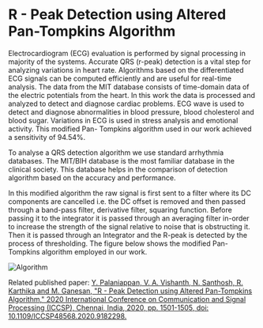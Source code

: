 # R - Peak Detection using Altered Pan-Tompkins Algorithm

Electrocardiogram (ECG) evaluation is performed by signal processing in majority of the systems. Accurate QRS (r-peak) detection is a vital step for analyzing variations in heart rate. Algorithms based on the differentiated ECG signals can be computed efficiently and are useful for real-time analysis. The data from the MIT database consists of time-domain data of the electric potentials from the heart. In this work the data is processed and analyzed to detect and diagnose cardiac problems. ECG wave is used to detect and diagnose abnormalities in blood pressure, blood cholesterol and blood sugar. Variations in ECG is used in stress analysis and emotional activity. This modified Pan- Tompkins algorithm used in our work achieved a sensitivity of 94.54%.

To analyse a QRS detection algorithm we use standard arrhythmia databases. The MIT/BIH database is the most familiar database in the clinical society. This database helps in the comparison of detection algorithm based on the accuracy and performance.

In this modified algorithm the raw signal is first sent to a filter where its DC components are cancelled i.e. the DC offset is removed and then passed through a band-pass filter, derivative filter, squaring function. Before passing it to the integrator it is passed through an averaging filter in-order to increase the strength of the signal relative to noise that is obstructing it. Then it is passed through an Integrator and the R-peak is detected by the process of thresholding. The figure below shows the modified Pan-Tompkins algorithm employed in our work.

![Algorithm](https://ieeexplore.ieee.org/mediastore_new/IEEE/content/media/9177229/9182042/9182298/vishan2-ICCSP593-large.gif)

Related published paper: [Y. Palaniappan, V. A. Vishanth, N. Santhosh, R. Karthika and M. Ganesan, "R - Peak Detection using Altered Pan-Tompkins Algorithm," 2020 International Conference on Communication and Signal Processing (ICCSP), Chennai, India, 2020, pp. 1501-1505, doi: 10.1109/ICCSP48568.2020.9182298.](https://ieeexplore.ieee.org/document/9182298)

